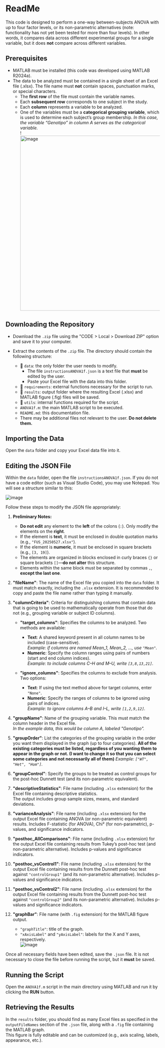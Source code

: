 # ReadMe

This code is designed to perform a one-way between-subjects ANOVA with up to four factor levels, or its non-parametric alternatives (note: functionality has not yet been tested for more than four levels). In other words, it compares data across different experimental groups for a single variable, but it does **not** compare across different variables.

## Prerequisites

- MATLAB must be installed (this code was developed using MATLAB R2024a).
- The data to be analyzed must be contained in a single sheet of an Excel file (.xlsx). The file name must **not** contain spaces, punctuation marks, or special characters.  
  - The **first row** of the file must contain the variable names.  
  - Each **subsequent row** corresponds to one subject in the study.  
  - Each **column** represents a variable to be analyzed.  
  - One of the variables must be a **categorical grouping variable**, which is used to determine each subject’s group membership. *In this case, the variable “Genotipo” in column A serves as the categorical variable.*  
  !<img width="1244" height="570" alt="image" src="https://github.com/user-attachments/assets/28aaa133-c468-42b9-9714-a51b6e549c81" />


## Downloading the Repository

- Download the `.zip` file using the "CODE > Local > Download ZIP" option and save it to your computer.
- Extract the contents of the `.zip` file. The directory should contain the following structure:

  - 📁 `data`: the only folder the user needs to modify.
    - The file `instructionsANOVA1f.json` is a text file that **must** be edited by the user.
    - Paste your Excel file with the data into this folder.
  - 📁 `requirements`: external functions necessary for the script to run.
  - 📁 `results`: output folder where the resulting Excel (.xlsx) and MATLAB figure (.fig) files will be saved.
  - 📁 `utils`: internal functions required for the script.
  - `ANOVA1f.m`: the main MATLAB script to be executed.
  - `README.md`: this documentation file.
  - There may be additional files not relevant to the user. **Do not delete them.**

## Importing the Data

Open the `data` folder and copy your Excel data file into it.

## Editing the JSON File

Within the `data` folder, open the file `instructionsANOVA1f.json`. If you do not have a code editor (such as Visual Studio Code), you may use Notepad. You will see a structure similar to this:

![image](https://github.com/user-attachments/assets/444dc0ea-cee4-4b63-8613-408184fab314)

Follow these steps to modify the JSON file appropriately:

1. **Preliminary Notes:**
   - **Do not edit** any element to the **left** of the colons (`:`). Only modify the elements on the **right**.
   - If the element is **text**, it must be enclosed in double quotation marks (e.g., `"FUS_20250527.xlsx"`).
   - If the element is **numeric**, it must be enclosed in square brackets (e.g., `[3, 19]`).
   - The elements are organized in blocks enclosed in curly braces `{}` or square brackets `[]`—**do not alter** this structure.
   - Elements within the same block must be separated by commas `,`, **except the last one**.

2. **"fileName"**: The name of the Excel file you copied into the `data` folder. It must match exactly, including the `.xlsx` extension. It is recommended to copy and paste the file name rather than typing it manually.

3. **"columnCriteria"**: Criteria for distinguishing columns that contain data that is going to be used to mathematically operate from those that do not (e.g., grouping variable or subject ID columns).

   - **"target_columns"**: Specifies the columns to be analyzed. Two methods are available:
     - **Text**: A shared keyword present in all column names to be included (case-sensitive).  
       *Example: if columns are named Mean_1, Mean_2, ..., use `"Mean"`.*
     - **Numeric**: Specify the column ranges using pairs of numbers (start and end column indices).  
       *Example: to include columns C–H and M–U, write `[3,8,13,21]`.*

   - **"ignore_columns"**: Specifies the columns to exclude from analysis. Two options:
     - **Text**: If using the text method above for target columns, enter `"None"`.
     - **Numeric**: Specify the ranges of columns to be ignored using pairs of indices.  
       *Example: to ignore columns A–B and I–L, write `[1,2,9,12]`.*

4. **"groupName"**: Name of the grouping variable. This must match the column header in the Excel file.  
   *In the example data, this would be column A, labeled "Genotipo".*

5. **"groupOrder"**: List the categories of the grouping variable in the order you want them displayed in the graph (up to four categories). **All of the existing categories must be listed, regardless of you wanting them to appear in the graph or not. (I want to change it so that you can select some categories and not necessarily all of them)**
   *Example: `["WT", "Het", "Hom"]`.*

6. **"groupControl"**: Specify the groups to be treated as control groups for the post-hoc Dunnett test (and its non-parametric equivalent).

7. **"descriptiveStatistics"**: File name (including `.xlsx` extension) for the Excel file containing descriptive statistics.  
   The output includes group sample sizes, means, and standard deviations.

8. **"varianceAnalysis"**: File name (including `.xlsx` extension) for the output Excel file containing ANOVA (or non-parametric equivalent) results. Includes F-statistic (for ANOVA), Chi² (for non-parametric), p-values, and significance indicators.

9. **"posthoc_AllComparisons"**: File name (including `.xlsx` extension) for the output Excel file containing results from Tukey’s post-hoc test (and non-parametric alternative). Includes p-values and significance indicators.

10. **"posthoc_vsControl1"**: File name (including `.xlsx` extension) for the output Excel file containing results from the Dunnett post-hoc test against `"controlGroup1"` (and its non-parametric alternative). Includes p-values and significance indicators.

11. **"posthoc_vsControl2"**: File name (including `.xlsx` extension) for the output Excel file containing results from the Dunnett post-hoc test against `"controlGroup2"` (and its non-parametric alternative). Includes p-values and significance indicators.

12. **"graphBar"**: File name (with `.fig` extension) for the MATLAB figure output.  
    - `"graphTitle"`: title of the graph.  
    - `"xAxisLabel"` and `"yAxisLabel"`: labels for the X and Y axes, respectively.  
    ![image](https://github.com/user-attachments/assets/e419d805-6402-4252-b432-cf312358dcf2)

Once all necessary fields have been edited, save the `.json` file. It is not necessary to close the file before running the script, but it **must** be saved.

## Running the Script

Open the `ANOVA1f.m` script in the main directory using MATLAB and run it by clicking the **RUN** button.

## Retrieving the Results

In the `results` folder, you should find as many Excel files as specified in the `outputFileNames` section of the `.json` file, along with a `.fig` file containing the MATLAB graph.  
This figure is fully editable and can be customized (e.g., axis scaling, labels, appearance, etc.).
